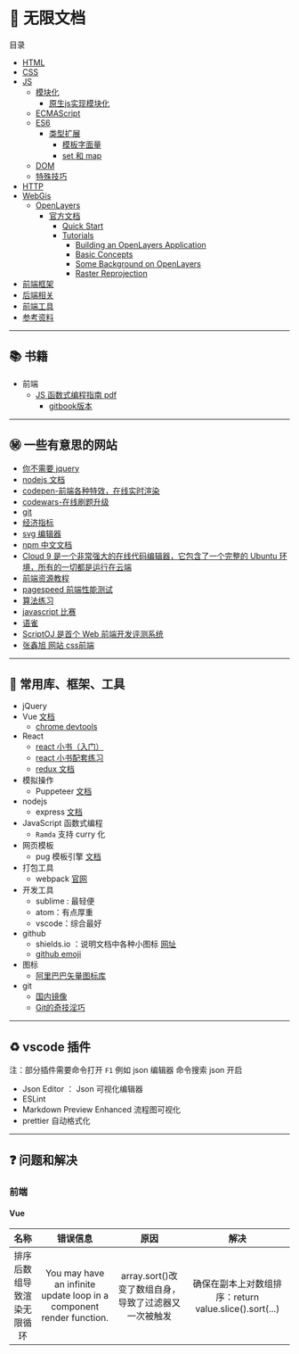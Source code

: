 # :closed_book: 无限文档 


目录

- [HTML]()
- [CSS]()
- [JS]()
  - [模块化]()
    - [原生js实现模块化]()
  - [ECMAScript]()
  - [ES6](https://github.com/ArcherGrey/UnlimitedDocsWork/labels/ES6)
    - [类型扩展]()
      - [模板字面量](https://github.com/ArcherGrey/UnlimitedDocsWork/issues/3)
      - [set 和 map](https://github.com/ArcherGrey/UnlimitedDocsWork/issues/4)
  - [DOM]()
  - [特殊技巧]()
- [HTTP]()
- [WebGis](https://github.com/ArcherGrey/UnlimitedDocsWork/labels/WebGis)
  - [OpenLayers](https://github.com/ArcherGrey/UnlimitedDocsWork/labels/OpenLayers)
    - [官方文档](https://github.com/ArcherGrey/UnlimitedDocsWork/labels/Docs)
      - [Quick Start](https://github.com/ArcherGrey/UnlimitedDocsWork/issues/6)
      - [Tutorials](https://github.com/ArcherGrey/UnlimitedDocsWork/labels/Tutorials)
        - [Building an OpenLayers Application]()
        - [Basic Concepts](https://github.com/ArcherGrey/UnlimitedDocsWork/issues/7)
        - [Some Background on OpenLayers]()
        - [Raster Reprojection]()
- [前端框架]()
- [后端相关]()
- [前端工具]()
- [参考资料]()

---

## :books: 书籍
- 前端
  - [JS 函数式编程指南 pdf](https://github.com/ArcherGrey/UnlimitedDocsWork/blob/master/book/mostly-adequate-guide-chinese.pdf)
    - [gitbook版本](https://llh911001.gitbooks.io/mostly-adequate-guide-chinese/content/)

---

## :secret: 一些有意思的网站

- [你不需要 jquery](https://blog.garstasio.com/you-dont-need-jquery/)
- [nodejs 文档](https://nodejs.org/download/release/v8.9.1/docs/api/)
- [codepen-前端各种特效，在线实时渲染](https://codepen.io/)
- [codewars-在线刷题升级](https://www.codewars.com/)
- [git](https://git-scm.com/docs)
- [经济指标](https://zh.tradingeconomics.com/)
- [svg 编辑器](https://editor.method.ac/)
- [npm 中文文档](https://www.npmjs.com.cn/)
- [Cloud 9 是一个非常强大的在线代码编辑器，它包含了一个完整的 Ubuntu 环境，所有的一切都是运行在云端](http://c9.io)
- [前端资源教程](https://cnodejs.org/topic/56ef3edd532839c33a99d00e)
- [pagespeed 前端性能测试](http://developers.google.cn/speed/pagespeed/insights/)
- [算法练习](https://leetcode-cn.com/)
- [javascript 比赛](https://2019.js13kgames.com/)
- [语雀](https://www.yuque.com/)
- [ScriptOJ 是首个 Web 前端开发评测系统](http://scriptoj.mangojuice.top/)
- [张鑫旭 网站 css前端](https://www.zhangxinxu.com/)

---

## :triangular_ruler: 常用库、框架、工具

- jQuery
- Vue [文档](https://cn.vuejs.org/index.html)
  - [chrome devtools](https://github.com/ArcherGrey/UnlimitedDocsWork/issues/5)
- React 
  - [react 小书（入门）](http://huziketang.mangojuice.top/books/react/)
  - [react 小书配套练习](http://scriptoj.mangojuice.top/problemsGroups/593a2e29b3838c385539fa4f)
  - [redux 文档](https://www.redux.org.cn/)
- 模拟操作
  - Puppeteer [文档](https://zhaoqize.github.io/puppeteer-api-zh_CN/#/)
- nodejs
  - express [文档](https://expressjs.com/en/4x/api.html)
- JavaScript 函数式编程
  - `Ramda` 支持 curry 化
- 网页模板
  - pug 模板引擎 [文档](https://pug.bootcss.com/api/getting-started.html)
- 打包工具
  - webpack [官网](https://www.webpackjs.com/)
- 开发工具
  - sublime : 最轻便
  - atom：有点厚重
  - vscode：综合最好
- github
  - shields.io ：说明文档中各种小图标 [网址](https://shields.io/)
  - [github emoji](https://github.com/caiyongji/emoji-list)
- 图标
  - [阿里巴巴矢量图标库](https://www.iconfont.cn/)
- git 
  - [国内镜像](https://github.com/waylau/git-for-win)
  - [Git的奇技淫巧](https://github.com/521xueweihan/git-tips)

---

## :recycle: vscode 插件

注：部分插件需要命令打开 `F1` 例如 json 编辑器 命令搜索 json 开启

- Json Editor ： Json 可视化编辑器
- ESLint
- Markdown Preview Enhanced 流程图可视化
- prettier 自动格式化

---

## :question: 问题和解决

### 前端

#### Vue

名称|错误信息|原因|解决
:-:|:-:|:-:|:-:
排序后数组导致渲染无限循环|You may have an infinite update loop in a component render function. |array.sort()改变了数组自身，导致了过滤器又一次被触发|确保在副本上对数组排序：return value.slice().sort(...)
